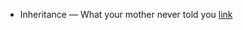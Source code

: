 - Inheritance — What your mother never told you
    [link](https://isocpp.org/wiki/faq/strange-inheritance/)
